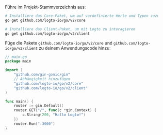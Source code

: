 Führe im Projekt-Stammverzeichnis aus:

```bash
# Installiere das Core-Paket, um auf vordefinierte Werte und Typen zuzugreifen
go get github.com/logto-io/go/v2/core

# Installiere das Client-Paket, um mit Logto zu interagieren
go get github.com/logto-io/go/v2/client
```

Füge die Pakete `github.com/logto-io/go/v2/core` und `github.com/logto-io/go/v2/client` zu deinem Anwendungscode hinzu:

```go title="main.go"
// main.go
package main

import (
	"github.com/gin-gonic/gin"
	// Abhängigkeit hinzufügen
	"github.com/logto-io/go/v2/core"
	"github.com/logto-io/go/v2/client"
)

func main() {
	router := gin.Default()
	router.GET("/", func(c *gin.Context) {
		c.String(200, "Hallo Logto!")
	})
	router.Run(":3000")
}
```
